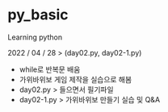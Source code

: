# py_basic
Learning python

2022 / 04 / 28 > (day02.py, day02-1.py)
- while로 반복문 배움
- 가위바위보 게임 제작을 실습으로 해봄
- day02.py > 들으면서 필기파일
- day02-1.py > 가위바위보 만들기 실습 및 Q&A
